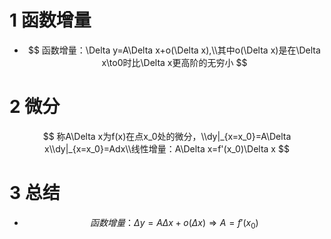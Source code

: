 # 1 函数增量

* $$
  函数增量：\Delta y=A\Delta x+o(\Delta x),\\其中o(\Delta x)是在\Delta x\to0时比\Delta x更高阶的无穷小
  $$

  

# 2 微分

$$
称A\Delta x为f(x)在点x_0处的微分，\\dy|_{x=x_0}=A\Delta x\\dy|_{x=x_0}=Adx\\线性增量：A\Delta x=f'(x_0)\Delta x
$$



# 3 总结

* $$
  函数增量：\Delta y=A \Delta x+o(\Delta x)\Rightarrow A=f'(x_0)
  $$



